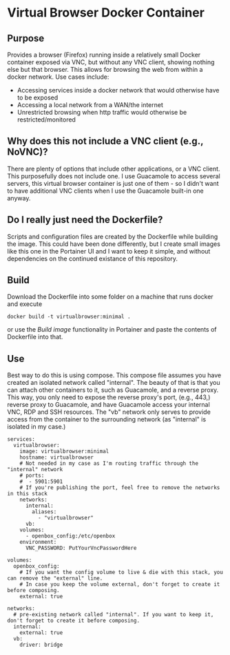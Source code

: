 # Virtual Browser Docker Container
## Purpose
Provides a browser (Firefox) running inside a relatively small Docker container exposed via VNC, but without any VNC client, showing nothing else but that browser. This allows for browsing the web from within a docker network. Use cases include:
- Accessing services inside a docker network that would otherwise have to be exposed
- Accessing a local network from a WAN/the internet
- Unrestricted browsing when http traffic would otherwise be restricted/monitored
## Why does this not include a VNC client (e.g., NoVNC)?
There are plenty of options that include other applications, or a VNC client. This purposefully does not include one. I use Guacamole to access several servers, this virtual browser container is just one of them - so I didn't want to have additional VNC clients when I use the Guacamole built-in one anyway.
## Do I really just need the Dockerfile?
Scripts and configuration files are created by the Dockerfile while building the image. This could have been done differently, but I create small images like this one in the Portainer UI and I want to keep it simple, and without dependencies on the continued existance of this repository.
## Build
Download the Dockerfile into some folder on a machine that runs docker and execute
```
docker build -t virtualbrowser:minimal .
```
or use the _Build image_ functionality in Portainer and paste the contents of Dockerfile into that.
## Use
Best way to do this is using compose. This compose file assumes you have created an isolated network called "internal". The beauty of that is that you can attach other containers to it, such as Guacamole, and a reverse proxy. This way, you only need to expose the reverse proxy's port, (e.g., 443,) reverse proxy to Guacamole, and have Guacamole access your internal VNC, RDP and SSH resources. 
The "vb" network only serves to provide access from the container to the surrounding network (as "internal" is isolated in my case.)
```
services:
  virtualbrowser:
    image: virtualbrowser:minimal
    hostname: virtualbrowser
    # Not needed in my case as I'm routing traffic through the "internal" network
    # ports:
    #  - 5901:5901
    # If you're publishing the port, feel free to remove the networks in this stack
    networks:
      internal:
        aliases:
          - "virtualbrowser"
      vb:
    volumes:
      - openbox_config:/etc/openbox
    environment:
      VNC_PASSWORD: PutYourVncPasswordHere

volumes:
  openbox_config:
    # If you want the config volume to live & die with this stack, you can remove the "external" line. 
    # In case you keep the volume external, don't forget to create it before composing.
    external: true

networks:
  # pre-existing network called "internal". If you want to keep it, don't forget to create it before composing.
  internal:
    external: true
  vb:
    driver: bridge
```
